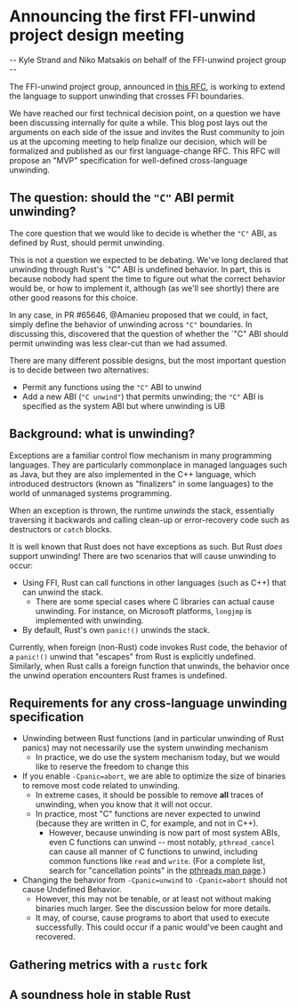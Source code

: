 # Announcing the first FFI-unwind project design meeting

-- Kyle Strand and Niko Matsakis on behalf of the FFI-unwind project group --

The FFI-unwind project group, announced in [this RFC][rfc-announcement], is
working to extend the language to support unwinding that crosses FFI
boundaries.

We have reached our first technical decision point, on a question we have been
discussing internally for quite a while. This blog post lays out the arguments
on each side of the issue and invites the Rust community to join us at the
upcoming meeting to help finalize our decision, which will be formalized and
published as our first language-change RFC. This RFC will propose an "MVP"
specification for well-defined cross-language unwinding.

<!-- TODO below, a "lang team meeting" was mentioned (I have now merged the
relevant paragraph with the one above); are these the same? I.e., will the
design meeting be a lang team meeting? -->

## The question: should the `"C"` ABI permit unwinding?

The core question that we would like to decide is whether the `"C"` ABI, as
defined by Rust, should permit unwinding.

This is not a question we expected to be debating. We've long declared that
unwinding through Rust's `"C" ABI is undefined behavior. In part, this is
because nobody had spent the time to figure out what the correct behavior would
be, or how to implement it, although (as we'll see shortly) there are other
good reasons for this choice. 

In any case, in PR #65646, @Amanieu proposed that we could, in fact, simply
define the behavior of unwinding across `"C"` boundaries. In discussing this,
discovered that the question of whether the `"C" ABI should permit unwinding was
less clear-cut than we had assumed.

There are many different possible designs, but the most important question is
to decide between two alternatives:

* Permit any functions using the `"C"` ABI to unwind
* Add a new ABI (`"C unwind"`) that permits unwinding; the `"C"` ABI is
  specified as the system ABI but where unwinding is UB
  <!-- TODO Isn't the "default" design to _abort_ when Rust code would
  otherwise expose an unwind? -->

## Background: what is unwinding?

Exceptions are a familiar control flow mechanism in many programming languages.
They are particularly commonplace in managed languages such as Java, but they
are also implemented in the C++ language, which introduced destructors (known
as "finalizers" in some languages) to the world of unmanaged systems
programming.

When an exception is thrown, the runtime _unwinds_ the stack, essentially
traversing it backwards and calling clean-up or error-recovery code such as
destructors or `catch` blocks.

It is well known that Rust does not have exceptions as such. But Rust _does_
support unwinding! There are two scenarios that will cause unwinding to occur:

* Using FFI, Rust can call functions in other languages (such as C++) that can
  unwind the stack.
  * There are some special cases where C libraries can actual cause unwinding.
    For instance, on Microsoft platforms, `longjmp` is implemented with
    unwinding.
* By default, Rust's own `panic!()` unwinds the stack.

Currently, when foreign (non-Rust) code invokes Rust code, the behavior of a
`panic!()` unwind that "escapes" from Rust is explicitly undefined. Similarly,
when Rust calls a foreign function that unwinds, the behavior once the unwind
operation encounters Rust frames is undefined.

## Requirements for any cross-language unwinding specification

* Unwinding between Rust functions (and in particular unwinding of Rust panics)
  may not necessarily use the system unwinding mechanism
  * In practice, we do use the system mechanism today, but we would like to
    reserve the freedom to change this
* If you enable `-Cpanic=abort`, we are able to optimize the size of binaries
  to remove most code related to unwinding.
  * In extreme cases, it should be possible to remove **all** traces of
    unwinding, when you know that it will not occur.
  * In practice, most "C" functions are never expected to unwind (because they
    are written in C, for example, and not in C++).
    * However, because unwinding is now part of most system ABIs, even C
      functions can unwind -- most notably, `pthread_cancel` can cause all
      manner of C functions to unwind, including common functions like `read`
      and `write`.  (For a complete list, search for "cancellation points" in
      the [pthreads man
      page](http://man7.org/linux/man-pages/man7/pthreads.7.html).)
* Changing the behavior from `-Cpanic=unwind` to `-Cpanic=abort` should not
  cause Undefined Behavior.
  * However, this may not be tenable, or at least not without making binaries
    much larger. See the discussion below for more details.
  * It may, of course, cause programs to abort that used to execute
    successfully. This could occur if a panic would've been caught and
    recovered.

## Gathering metrics with a `rustc` fork

## A soundness hole in stable Rust

[rfc-announcement]: https://github.com/rust-lang/rfcs/pull/2797

